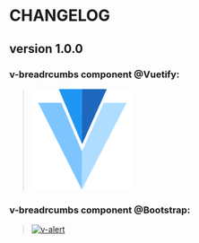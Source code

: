 # CHANGELOG
## **version 1.0.0**


### **v-breadrcumbs component @Vuetify:**
> [![v-alert](../../../../assets/logo/vuetify-180.webp)](https://vuetifyjs.com/en/components/breadcrumbs#breadcrumbs)


### **v-breadrcumbs component @Bootstrap:**
> [![v-alert](https://cdn-images-1.medium.com/max/1600/1*KWBfLD6aEEHNWyuYmL2CVw.png)](https://getbootstrap.com/docs/4.0/components/breadcrumb/)
